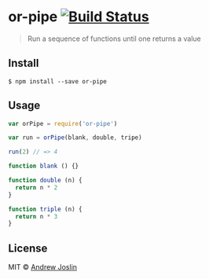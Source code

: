 # or-pipe [![Build Status](https://travis-ci.org/ajoslin/or-pipe.svg?branch=master)](https://travis-ci.org/ajoslin/or-pipe)

> Run a sequence of functions until one returns a value

## Install

```
$ npm install --save or-pipe
```

## Usage

```js
var orPipe = require('or-pipe')

var run = orPipe(blank, double, tripe)

run(2) // => 4

function blank () {}

function double (n) {
  return n * 2
}

function triple (n) {
  return n * 3
}
```

## License

MIT © [Andrew Joslin](http://ajoslin.com)
